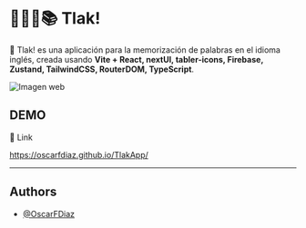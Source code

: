 # 👨‍🎓🌐📚 Tlak!

📰 Tlak! es una aplicación para la memorización de palabras en el idioma inglés, creada usando <b>Vite + React, nextUI, tabler-icons, Firebase, Zustand, TailwindCSS, RouterDOM, TypeScript</b>.

![Imagen web](https://i.imgur.com/dPMVa8b.jpg)

## DEMO

🔗 Link

https://oscarfdiaz.github.io/TlakApp/

---

## Authors

- [@OscarFDiaz](https://github.com/OscarFDiaz)
